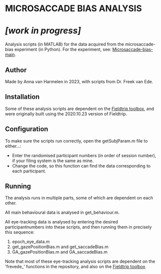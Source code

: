 # MICROSACCADE BIAS ANALYSIS
# ***[work in progress]***
Analysis scripts (in MATLAB) for the data acquired from the microsaccade-bias experiment (in Python). For the experiment, see: [Microsaccade-bias-main](https://github.com/annavanharmelen/Microsaccade-bias-experiment).

## Author
Made by Anna van Harmelen in 2023, with scripts from Dr. Freek van Ede.

## Installation
Some of these analysis scripts are dependent on the [Fieldtrip toolbox](https://www.fieldtriptoolbox.org), and were originally built using the 2020.10.23 version of Fieldtrip.

## Configuration
To make sure the scripts run correctly, open the getSubjParam.m file to either...:
- Enter the randomised participant numbers (in order of session number), if your filing system is the same as mine.
- Change the code, so this function can find the data corresponding to each participant.

## Running
The analysis runs in multiple parts, some of which are dependent on each other.

All main behavioural data is analysed in get_behaviour.m.

All eye-tracking data is analysed by entering the desired participantnumbers into these scripts, and then running them in precisely this sequence:
1. epoch_eye_data.m
2. get_gazePositionBias.m and get_saccadeBias.m
3. GA_gazePositionBias.m and GA_saccadeBias.m

Note that most of these eye-tracking analysis scripts are dependent on the 'frevede_' functions in the repository, and also on the [Fieldtrip toolbox](https://www.fieldtriptoolbox.org/download.php). 
